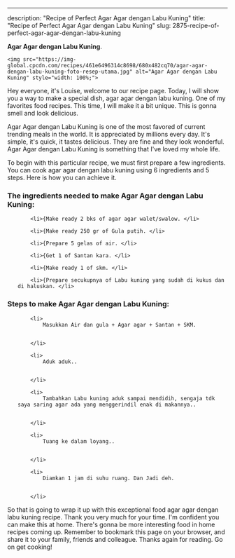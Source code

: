 ---
description: "Recipe of Perfect Agar Agar dengan Labu Kuning"
title: "Recipe of Perfect Agar Agar dengan Labu Kuning"
slug: 2875-recipe-of-perfect-agar-agar-dengan-labu-kuning

<p>
	<strong>Agar Agar dengan Labu Kuning</strong>. 
	
</p>
<p>
	
	<img src="https://img-global.cpcdn.com/recipes/461e6496314c8698/680x482cq70/agar-agar-dengan-labu-kuning-foto-resep-utama.jpg" alt="Agar Agar dengan Labu Kuning" style="width: 100%;">
	
	
</p>
<p>
	Hey everyone, it's Louise, welcome to our recipe page. Today, I will show you a way to make a special dish, agar agar dengan labu kuning. One of my favorites food recipes. This time, I will make it a bit unique. This is gonna smell and look delicious.
</p>
	
<p>
	Agar Agar dengan Labu Kuning is one of the most favored of current trending meals in the world. It is appreciated by millions every day. It's simple, it's quick, it tastes delicious. They are fine and they look wonderful. Agar Agar dengan Labu Kuning is something that I've loved my whole life.
</p>
<p>
	
</p>

<p>
To begin with this particular recipe, we must first prepare a few ingredients. You can cook agar agar dengan labu kuning using 6 ingredients and 5 steps. Here is how you can achieve it.
</p>

<h3>The ingredients needed to make Agar Agar dengan Labu Kuning:</h3>

<ol>
	
		<li>{Make ready 2 bks of agar agar walet/swalow. </li>
	
		<li>{Make ready 250 gr of Gula putih. </li>
	
		<li>{Prepare 5 gelas of air. </li>
	
		<li>{Get 1 of Santan kara. </li>
	
		<li>{Make ready 1 of skm. </li>
	
		<li>{Prepare secukupnya of Labu kuning yang sudah di kukus dan di haluskan. </li>
	
</ol>
<p>
	
</p>

<h3>Steps to make Agar Agar dengan Labu Kuning:</h3>

<ol>
	
		<li>
			Masukkan Air dan gula + Agar agar + Santan + SKM.
			
			
		</li>
	
		<li>
			Aduk aduk..
			
			
		</li>
	
		<li>
			Tambahkan Labu kuning aduk sampai mendidih, sengaja tdk saya saring agar ada yang menggerindil enak di makannya..
			
			
		</li>
	
		<li>
			Tuang ke dalam loyang..
			
			
		</li>
	
		<li>
			Diamkan 1 jam di suhu ruang. Dan Jadi deh.
			
			
		</li>
	
</ol>

<p>
	
</p>

<p>
	So that is going to wrap it up with this exceptional food agar agar dengan labu kuning recipe. Thank you very much for your time. I'm confident you can make this at home. There's gonna be more interesting food in home recipes coming up. Remember to bookmark this page on your browser, and share it to your family, friends and colleague. Thanks again for reading. Go on get cooking!
</p>
